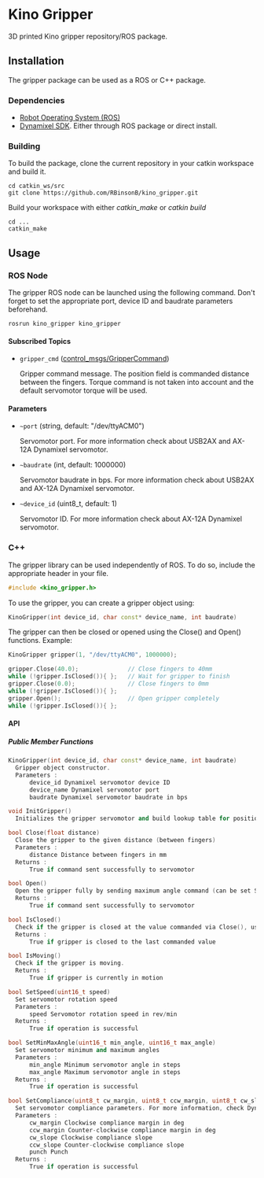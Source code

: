 # Kino Gripper
3D printed Kino gripper repository/ROS package.

## Installation
The gripper package can be used as a ROS or C++ package.

### Dependencies
- [Robot Operating System (ROS)](http://wiki.ros.org)
- [Dynamixel SDK](https://emanual.robotis.com/docs/en/software/dynamixel/dynamixel_sdk/download/). Either through ROS package or direct install.

### Building
To build the package, clone the current repository in your catkin workspace and build it.
```
cd catkin_ws/src
git clone https://github.com/RBinsonB/kino_gripper.git
```
Build your workspace with either *catkin_make* or *catkin build*
```
cd ...
catkin_make
```

## Usage
### ROS Node
The gripper ROS node can be launched using the following command. Don't forget to set the appropriate port, device ID and baudrate parameters beforehand.
```
rosrun kino_gripper kino_gripper
```

#### Subscribed Topics
- `gripper_cmd` ([control_msgs/GripperCommand](http://docs.ros.org/en/melodic/api/control_msgs/html/msg/GripperCommand.html))

    Gripper command message. The position field is commanded distance between the fingers. Torque command is not taken into account and the default servomotor torque will be used.

#### Parameters
- `~port` (string, default: "/dev/ttyACM0")

    Servomotor port. For more information check about USB2AX and AX-12A Dynamixel servomotor.
    
- `~baudrate` (int, default: 1000000)

    Servomotor baudrate in bps. For more information check about USB2AX and AX-12A Dynamixel servomotor.
    
- `~device_id` (uint8_t, default: 1)

    Servomotor ID. For more information check about AX-12A Dynamixel servomotor.
    
### C++
The gripper library can be used independently of ROS. To do so, include the appropriate header in your file.
```cpp
#include <kino_gripper.h>

```

To use the gripper, you can create a gripper object using:
```cpp
KinoGripper(int device_id, char const* device_name, int baudrate)
```
The gripper can then be closed or opened using the Close() and Open() functions.
Example:
```cpp
KinoGripper gripper(1, "/dev/ttyACM0", 1000000);

gripper.Close(40.0);              // Close fingers to 40mm
while (!gripper.IsClosed()){ };   // Wait for gripper to finish
gripper.Close(0.0);               // Close fingers to 0mm
while (!gripper.IsClosed()){ };
gripper.Open();                   // Open gripper completely
while (!gripper.IsClosed()){ };
```

#### API
##### Public Member Functions
```cpp
KinoGripper(int device_id, char const* device_name, int baudrate)
  Gripper object constructor.
  Parameters : 
      device_id Dynamixel servomotor device ID
      device_name Dynamixel servomotor port
      baudrate Dynamixel servomotor baudrate in bps
```
```cpp
void InitGripper()
  Initializes the gripper servomotor and build lookup table for position command
```
```cpp
bool Close(float distance)
  Close the gripper to the given distance (between fingers)
  Parameters : 
      distance Distance between fingers in mm
  Returns :
      True if command sent successfully to servomotor
```
```cpp
bool Open()
  Open the gripper fully by sending maximum angle command (can be set SetMinMaxAngle())
  Returns :
      True if command sent successfully to servomotor
```
```cpp
bool IsClosed()
  Check if the gripper is closed at the value commanded via Close(), uses an inner hardcoded threshold.
  Returns :
      True if gripper is closed to the last commanded value
```
```cpp
bool IsMoving()
  Check if the gripper is moving.
  Returns :
      True if gripper is currently in motion
```
```cpp
bool SetSpeed(uint16_t speed)
  Set servomotor rotation speed
  Parameters : 
      speed Servomotor rotation speed in rev/min
  Returns :
      True if operation is successful
```
```cpp
bool SetMinMaxAngle(uint16_t min_angle, uint16_t max_angle)
  Set servomotor minimum and maximum angles
  Parameters : 
      min_angle Minimum servomotor angle in steps
      max_angle Maximum servomotor angle in steps
  Returns :
      True if operation is successful
```
```cpp
bool SetCompliance(uint8_t cw_margin, uint8_t ccw_margin, uint8_t cw_slope, uint8_t ccw_slope, uint16_t punch)
  Set servomotor compliance parameters. For more information, check Dynamixel AX-12A control table for more details.
  Parameters : 
      cw_margin Clockwise compliance margin in deg 
      ccw_margin Counter-clockwise compliance margin in deg
      cw_slope Clockwise compliance slope
      ccw_slope Counter-clockwise compliance slope
      punch Punch
  Returns :
      True if operation is successful
```
